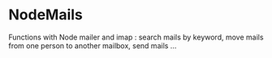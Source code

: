 # NodeMails
Functions with Node mailer and imap : search mails by keyword, move mails from one person to another mailbox, send mails ...
